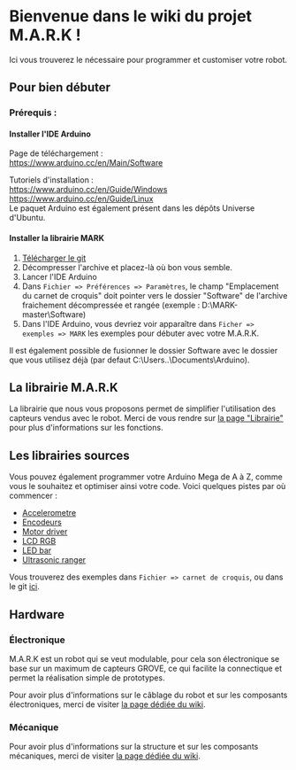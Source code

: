 # Bienvenue dans le wiki du projet M.A.R.K ! 
<!-- ![blabla](https://dubsism.files.wordpress.com/2017/12/image-not-found.png?w=547)<br /> -->
Ici vous trouverez le nécessaire pour programmer et customiser votre robot. <br />

## Pour bien débuter

### Prérequis : 

#### Installer l'IDE Arduino
Page de téléchargement : <br />
https://www.arduino.cc/en/Main/Software

Tutoriels d'installation : <br />
https://www.arduino.cc/en/Guide/Windows<br />
https://www.arduino.cc/en/Guide/Linux <br />
Le paquet Arduino est également présent dans les dépôts Universe d'Ubuntu.

#### Installer la librairie MARK

1. [Télécharger le git](https://github.com/generationrobots-lab/MARK/archive/master.zip)
2. Décompresser l'archive et placez-là où bon vous semble.
3. Lancer l'IDE Arduino 
4. Dans `Fichier => Préférences => Paramètres`, le champ "Emplacement du carnet de croquis" doit pointer vers le dossier "Software" de l'archive fraichement décompressée et rangée (exemple : D:\MARK-master\Software)
5. Dans l'IDE Arduino, vous devriez voir apparaître dans `Ficher => exemples => MARK` les exemples pour débuter avec votre M.A.R.K.

Il est également possible de fusionner le dossier Software avec le dossier que vous utilisez déjà (par defaut C:\Users\..\Documents\Arduino).

## La librairie M.A.R.K

La librairie que nous vous proposons permet de simplifier l'utilisation des capteurs vendus avec le robot. Merci de vous rendre sur [la page "Librairie"](https://github.com/generationrobots-lab/MARK/wiki/Librairie) pour plus d'informations sur les fonctions.

## Les librairies sources
Vous pouvez également programmer votre Arduino Mega de A à Z, comme vous le souhaitez et optimiser ainsi votre code. Voici quelques pistes par où commencer : 
* [Accelerometre](https://github.com/generationrobots-lab/MARK/tree/master/Software/libraries/Accelerometer_And_Gyroscope_LSM6DS3-master)
* [Encodeurs](https://github.com/generationrobots-lab/MARK/tree/master/Software/libraries/Encoder-master)
* [Motor driver](https://github.com/generationrobots-lab/MARK/tree/master/Software/libraries/Grove_I2C_Motor_Driver_v1_3-master)
* [LCD RGB](https://github.com/generationrobots-lab/MARK/tree/master/Software/libraries/Grove_LCD_RGB_Backlight-master)
* [LED bar](https://github.com/generationrobots-lab/MARK/tree/master/Software/libraries/Grove_LED_Bar-master)
* [Ultrasonic ranger](https://github.com/generationrobots-lab/MARK/tree/master/Software/libraries/Grove_Ultrasonic_Ranger-master)

Vous trouverez des exemples dans `Fichier => carnet de croquis`, ou dans le git [ici](https://github.com/generationrobots-lab/MARK/tree/master/software). 

## Hardware

### Électronique <br />
M.A.R.K est un robot qui se veut modulable, pour cela son électronique se base sur un maximum de capteurs GROVE, ce qui facilite la connectique et permet la réalisation simple de prototypes. 

Pour avoir plus d'informations sur le câblage du robot et sur les composants électroniques, merci de visiter [la page dédiée du wiki](https://github.com/generationrobots-lab/MARK/wiki/%C3%89lectronique).

### Mécanique
Pour avoir plus d'informations sur la structure et sur les composants mécaniques, merci de visiter [la page dédiée du wiki](https://github.com/generationrobots-lab/MARK/wiki/M%C3%A9canique).
